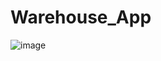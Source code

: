 # Warehouse_App

![image](https://github.com/abs9594/Warehouse_App/assets/37858936/0d63cb75-0533-42f0-9412-8cfa4624fb4e)
